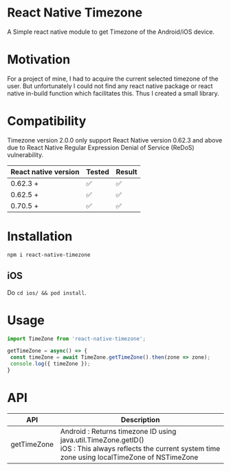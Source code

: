 # React Native Timezone
A Simple react native module to get Timezone of the Android/iOS device.

# Motivation
For a project of mine, I had to acquire the current selected timezone of the user. But unfortunately I could not find any react native package or react native in-build function which facilitates this. Thus I created a small library.

# Compatibility
Timezone version 2.0.0 only support React Native version 0.62.3 and above due to React Native Regular Expression Denial of Service (ReDoS) vulnerability.

| React native version | Tested | Result |
|----------------------|--------|--------|
| 0.62.3 +             |   ✅   |   ✅   |
| 0.62.5 +             |   ✅   |   ✅   |
| 0.70.5 +             |   ✅   |   ✅   |

# Installation
 
 `npm i react-native-timezone`
 
 ## iOS

 Do `cd ios/ && pod install`. 
 
 # Usage
 ```javascript
import TimeZone from 'react-native-timezone';

getTimeZone = async() => {
  const timeZone = await TimeZone.getTimeZone().then(zone => zone);
  console.log({ timeZone });
}
```

 # API
| API         | Description                                                                                                                                                 |
|-------------|-------------------------------------------------------------------------------------------------------------------------------------------------------------|
| getTimeZone | Android : Returns timezone ID using java.util.TimeZone.getID()<br>iOS : This always reflects the current system time zone using localTimeZone of NSTimeZone |